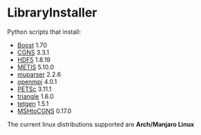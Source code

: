 # LibraryInstaller

Python scripts that install:

- [Boost](https://www.boost.org/) 1.70
- [CGNS](https://cgns.github.io/index.html) 3.3.1
- [HDF5](https://www.hdfgroup.org/) 1.8.19
- [METIS](http://glaros.dtc.umn.edu/gkhome/metis/metis/overview) 5.10.0
- [muparser](http://beltoforion.de/article.php?a=muparser) 2.2.6
- [openmpi](https://www.open-mpi.org/) 4.0.1
- [PETSc](https://www.mcs.anl.gov/petsc/) 3.11.1
- [triangle](http://www.cs.cmu.edu/~quake/triangle.html) 1.6.0
- [tetgen](http://wias-berlin.de/software/index.jsp?id=TetGen&lang=1) 1.5.1
- [MSHtoCGNS](https://github.com/felipegiacomelli/MSHtoCGNS) 0.17.0

The current linux distributions supported are **Arch/Manjaro Linux**
